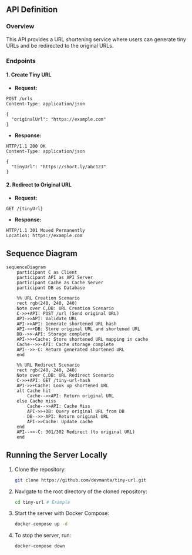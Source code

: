 ## API Definition

### Overview

This API provides a URL shortening service where users can generate tiny URLs and be redirected to the original URLs.

### Endpoints

#### 1. Create Tiny URL

- **Request:**

```http
POST /urls
Content-Type: application/json

{
  "originalUrl": "https://example.com"
}
```

- **Response:**

```http
HTTP/1.1 200 OK
Content-Type: application/json

{
  "tinyUrl": "https://short.ly/abc123"
}
```

#### 2. Redirect to Original URL

- **Request:**

```http
GET /{tinyUrl}
```

- **Response:**

```http
HTTP/1.1 301 Moved Permanently
Location: https://example.com
```

## Sequence Diagram
```mermaid
sequenceDiagram
    participant C as Client
    participant API as API Server
    participant Cache as Cache Server
    participant DB as Database
    
    %% URL Creation Scenario
    rect rgb(240, 240, 240)
    Note over C,DB: URL Creation Scenario
    C->>+API: POST /url (Send original URL)
    API->>API: Validate URL
    API->>API: Generate shortened URL hash
    API->>+DB: Store original URL and shortened URL
    DB-->>-API: Storage complete
    API->>+Cache: Store shortened URL mapping in cache
    Cache-->>-API: Cache storage complete
    API-->>-C: Return generated shortened URL
    end
    
    %% URL Redirect Scenario
    rect rgb(240, 240, 240)
    Note over C,DB: URL Redirect Scenario
    C->>+API: GET /tiny-url-hash
    API->>+Cache: Look up shortened URL
    alt Cache hit
        Cache-->>API: Return original URL
    else Cache miss
        Cache-->>API: Cache Miss
        API->>+DB: Query original URL from DB
        DB-->>-API: Return original URL
        API->>Cache: Update cache
    end
    API-->>-C: 301/302 Redirect (to original URL)
    end
```

## Running the Server Locally

1. Clone the repository:
   ```bash
   git clone https://github.com/devmanta/tiny-url.git

2. Navigate to the root directory of the cloned repository:
   ```bash
   cd tiny-url # Example

3. Start the server with Docker Compose:
   ```bash
   docker-compose up -d

4. To stop the server, run:
   ```bash
   docker-compose down
